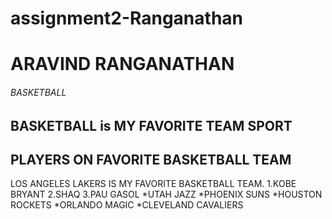 # assignment2-Ranganathan
# ARAVIND RANGANATHAN
###### BASKETBALL<br>

   **BASKETBALL** is MY FAVORITE **TEAM SPORT**  
---

## PLAYERS ON FAVORITE BASKETBALL TEAM
LOS ANGELES LAKERS IS MY FAVORITE BASKETBALL TEAM.
1.KOBE BRYANT
2.SHAQ
3.PAU GASOL
*UTAH JAZZ
*PHOENIX SUNS
*HOUSTON ROCKETS
*ORLANDO MAGIC
*CLEVELAND CAVALIERS

